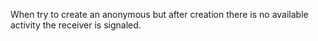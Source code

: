 When try to create an anonymous <BpmProcessInstance> but after creation there is no available activity the receiver is signaled.